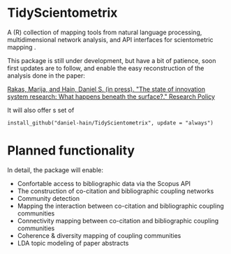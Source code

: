 # TidyScientometrix
A (R) collection of mapping tools from natural language processing, multidimensional network analysis, and API interfaces for scientometric mapping .

This package is still under development, but have a bit of patience, soon first updates are to follow, and enable the easy reconstruction of the analysis done in the paper:

[Rakas, Marija, and Hain, Daniel S. (in press). "The state of innovation system research: What happens beneath the surface?." Research Policy](https://www.sciencedirect.com/science/article/pii/S0048733319301027)

It will also offer s set of 



```{r}
install_github("daniel-hain/TidyScientometrix", update = "always")
```


# Planned functionality
In detail, the package will enable:

* Confortable access to bibliographic data via the Scopus API
* The construction of co-citation and bibliographic coupling networks
* Community detection
* Mapping the interaction between co-citation and bibliographic coupling communities
* Connectivity mapping between co-citation and bibliographic coupling communities
* Coherence & diversity mapping of coupling communities
* LDA topic modeling of paper abstracts



